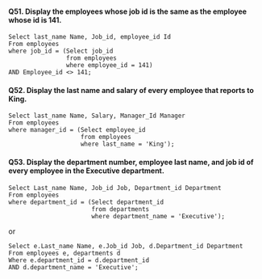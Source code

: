 #### Q51. Display the employees whose job id is the same as the employee whose id is 141.
```
Select last_name Name, Job_id, employee_id Id
From employees
where job_id = (Select job_id
                from employees
                where employee_id = 141)
AND Employee_id <> 141;
```

#### Q52. Display the last name and salary of every employee that reports to King.
```
Select last_name Name, Salary, Manager_Id Manager
From employees
where manager_id = (Select employee_id
                    from employees
                    where last_name = 'King');
```

#### Q53. Display the department number, employee last name, and job id of every employee in the Executive department.
```
Select Last_name Name, Job_id Job, Department_id Department
From employees
where department_id = (Select department_id
                       from departments
                       where department_name = 'Executive');
```

or 

```
Select e.Last_name Name, e.Job_id Job, d.Department_id Department
From employees e, departments d 
Where e.department_id = d.department_id
AND d.department_name = 'Executive';
```

#### 
